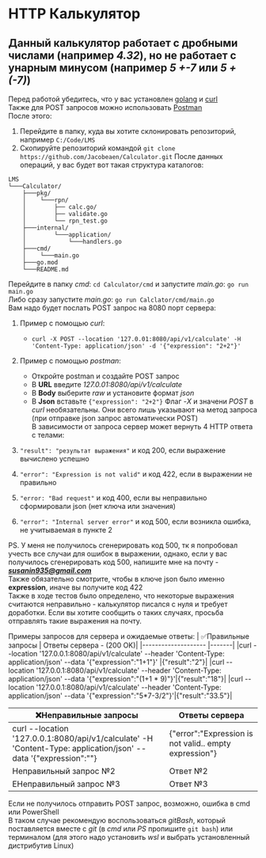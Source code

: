 # HTTP Калькулятор
## Данный калькулятор работает с дробными числами (например _4.32_), но не работает с унарным минусом (например _5 +-7_ или _5 +(-7)_)  

Перед работой убедитесь, что у вас установлен [golang](https://go.dev/dl/) и [curl](https://curl.se/download.html)  
Также для POST запросов можно использовать [Postman](https://www.postman.com/downloads/)  
После этого:
 1. Перейдите в папку, куда вы хотите склонировать репозиторий, например `C:/Code/LMS`
 2. Скопируйте репозиторий командой `git clone https://github.com/Jacobeaen/Calculator.git`
После данных операций, у вас будет вот такая структура каталогов:
```
LMS
└───Calculator/
    ├───pkg/
    │    └───rpn/
    │        ├── calc.go/          
    │        ├── validate.go       
    │        └── rpn_test.go
    ├───internal/
    │        └───application/
    │            └───handlers.go
    ├───cmd/
    │    └───main.go
    ├───go.mod
    └───README.md
```
Перейдите в папку _сmd_: `cd Calculator/cmd` и запустите _main.go_: `go run main.go`  
Либо сразу запустите _main.go_: `go run Calclator/cmd/main.go`  
Вам надо будет послать POST запрос на 8080 порт сервера:
1. Пример с помощью _curl_:

   - `curl -X POST --location '127.0.01:8080/api/v1/calculate' -H 'Content-Type: application/json' -d '{"expression": "2+2"}'`
2. Пример с помощью _postman_:

    - Откройте postman и создайте POST запрос
    - В **URL** введите _127.0.01:8080/api/v1/calculate_
    - В **Body** выберите _raw_ и установите формат _json_
    - В **Json** вставьте `{"expression": "2+2"}`
Флаг _-X_ и значени _POST_ в _curl_ необязательны. Они всего лишь указывают на метод запроса (при отправке json запрос автоматически POST)  
В зависимости от запроса сервер может вернуть 4 HTTP ответа с телами:
1. `"result": "результат выражения"` и код 200, если выражение вычислено успешно
2. `"error": "Expression is not valid"` и код 422, если в выражении не правильно
3. `"error: "Bad request"` и код 400, если вы неправильно сформировали json (нет ключа или значения)
4. `"error": "Internal server error"` и код 500, если возникла ошибка, не учитываемая в пункте 2

PS. У меня не получилось сгенерировать код 500, тк я попробовал учесть все случаи для ошибок в выражении, однако, если у вас получилось сгенерировать код 500, напишите мне на почту - ***susanin935@gmail.com***  
Также обязательно смотрите, чтобы в ключе json было именно **expression**, иначе вы получите код 422  
Также в ходе тестов было определено, что некоторые выражения считаются неправильно - калькулятор писался с нуля и требует доработки. Если вы хотите сообщить о таких случаях, просьба отправлять такие выражения на почту.

Примеры запросов для сервера и ожидаемые ответы:
| ✅Правильные запросы | Ответы сервера - (200 OK)|
|--------------------  |-------|
|curl --location '127.0.0.1:8080/api/v1/calculate' --header 'Content-Type: application/json' --data '{"expression":"1+1"}' |{"result":"2"}|
|curl --location '127.0.0.1:8080/api/v1/calculate' --header 'Content-Type: application/json' --data '{"expression":"(1+1 * 9)"}'|{"result":"18"}|
|curl --location '127.0.0.1:8080/api/v1/calculate' --header 'Content-Type: application/json' --data '{"expression":"5*7-3/2"}'|{"result":"33.5"}|

| ❌Неправильные запросы | Ответы сервера|
|--------------------  |-------|
| curl --location '127.0.0.1:8080/api/v1/calculate' -H 'Content-Type: application/json' --data '{"expression":""}|{"error":"Expression is not valid.. empty expression"}|
| Неправильный запрос №2 |Ответ №2|
| ЕНеправильный запрос №3 |Ответ №3|

Если не получилось отправить POST запрос, возможно, ошибка в cmd или PowerShell  
В таком случае рекомендую воспользоваться _gitBash_, который поставляется вместе с _git_ (в _cmd_ или _PS_  пропишите `git bash`) или терминалом (для этого надо установить _wsl_ и выбрать установленный дистрибутив Linux)